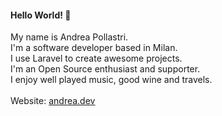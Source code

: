 #### Hello World! 👋<br>
My name is Andrea Pollastri.<br>
I'm a software developer based in Milan.<br>
I use Laravel to create awesome projects.<br>
I'm an Open Source enthusiast and supporter.<br>
I enjoy well played music, good wine and travels.<br>
<br>
Website: <a href="https://andrea.dev">andrea.dev</a>
